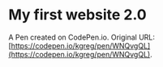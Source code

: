 # My first website 2.0

A Pen created on CodePen.io. Original URL: [https://codepen.io/kgreg/pen/WNQvgQL](https://codepen.io/kgreg/pen/WNQvgQL).


